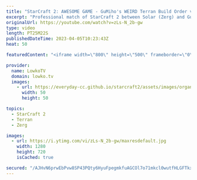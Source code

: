 ```yaml
---
title: "StarCraft 2: AWESOME GAME - GuMiho's WEIRD Terran Build Order vs Solar!"
excerpt: "Professional match of StarCraft 2 between Solar (Zerg) and GuMiho (Terran). In this game GuMiho decides to go for a very strange opener, and transitions towards Battle Mech. One of the best games I've seen recently for sure.   Support my work: https://patreon.com/lowkotv Lowko Merch: https://lowko.shop"
originalUrl: https://youtube.com/watch?v=zLs-N_2b-gw
type: video
length: PT25M22S
publishedDateTime: 2023-04-05T10:23:43Z
heat: 50

featuredContent: "<iframe width=\"800\" height=\"500\" frameborder=\"0\" src=\"https://www.youtube.com/embed/zLs-N_2b-gw\" allow=\"accelerometer; autoplay; encrypted-media; gyroscope; picture-in-picture\" allowfullscreen></iframe>"

provider:
  name: LowkoTV
  domain: lowko.tv
  images:
    - url: https://everyday-cc.github.io/starcraft2/assets/images/organizations/lowko.tv-50x50.jpg
      width: 50
      height: 50

topics:
  - StarCraft 2
  - Terran
  - Zerg

images:
  - url: https://i.ytimg.com/vi/zLs-N_2b-gw/maxresdefault.jpg
    width: 1280
    height: 720
    isCached: true

secured: "/AJHvN6prwEbPvw8SP43PQty6HyuFpegmkfuAGCOl7o71mkcl0wutfHLGFTkxZE9W+6XUHi3+fNt9L4IkVfILaKxFEJDWleQrwCxyPvTtVRBjRiCXsSzYbOq5A7fgejuRyfugYYuQsMootgtAoiscrd09aLhUYVlhVzMWIW5xR4Ih49FORQDOnQtqv+K1qmJynIjRrlEc0UXGYeyRiOL/oipreVHebL9lk5odRmtCKBw2c+va5uzreWccFujlCJR1t5eQhHNZmuomZbeIc2K1OBVKCwYvHVn0GcT5itj1O4nsBpmbuuNT/AsJJqG3Fv9pSN3hgvwlmwPiI/OW53AyDuLrEWzEJL+QPPK5StnI1IWEmip8Ejq6QJBM4Y8nlOZ+5GbDpK5jjRVYKiSovZeR9mipZkaDaHOcVIPGMi+s80=;EhMObA+GExOoAO4rV+9QPg=="
---
```


